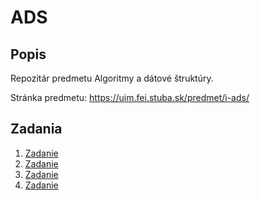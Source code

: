 # ADS


## Popis

Repozitár predmetu Algoritmy a dátové štruktúry.

Stránka predmetu: https://uim.fei.stuba.sk/predmet/i-ads/


## Zadania


1. <a href="https://github.com/Sajmooooon/ads/tree/01">Zadanie</a>
2. <a href="https://github.com/Sajmooooon/ads/tree/02">Zadanie</a>
3. <a href="https://github.com/Sajmooooon/ads/tree/03">Zadanie</a>
4. <a href="https://github.com/Sajmooooon/ads/tree/04">Zadanie</a>